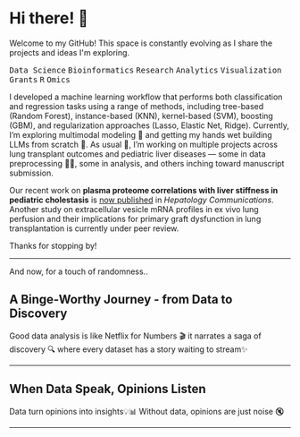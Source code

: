 <!-- markdownlint-disable MD033 -->
# Hi there! 👋

Welcome to my GitHub! This space is constantly evolving as I share the projects and ideas I'm exploring.

<kbd>Data Science</kbd> <kbd>Bioinformatics</kbd> <kbd>Research</kbd> <kbd>Analytics</kbd> <kbd>Visualization</kbd> <kbd>Grants</kbd> <kbd>R</kbd> <kbd>Omics</kbd> 

I developed a machine learning workflow that performs both classification and regression tasks using a range of methods, including tree-based (Random Forest), instance-based (KNN), kernel-based (SVM), boosting (GBM), and regularization approaches (Lasso, Elastic Net, Ridge). Currently, I’m exploring multimodal modeling 🤔 and getting my hands wet building LLMs from scratch 🤖. As usual 🤷, I’m working on multiple projects across lung transplant outcomes and pediatric liver diseases — some in data preprocessing 🙇‍♀️, some in analysis, and others inching toward manuscript submission.

Our recent work on **plasma proteome correlations with liver stiffness in pediatric cholestasis** is [now published](https://pubmed.ncbi.nlm.nih.gov/41021277/) in *Hepatology Communications*. Another study on extracellular vesicle mRNA profiles in ex vivo lung perfusion and their implications for primary graft dysfunction in lung transplantation is currently under peer review.
  
Thanks for stopping by!  

---  
And now, for a touch of randomness..

## A Binge-Worthy Journey - from Data to Discovery

Good data analysis is like Netflix for Numbers 🎬 it narrates a saga of discovery 🔍 where every dataset has a story waiting to stream✨

---  

## When Data Speak, Opinions Listen

Data turn opinions into insights💡📊 Without data, opinions are just noise 🔇

---  
